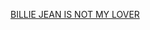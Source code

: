 [BILLIE JEAN IS NOT MY LOVER](https://open.spotify.com/track/5ChkMS8OtdzJeqyybCc9R5?si=3c5c4f5d43e24d55)

